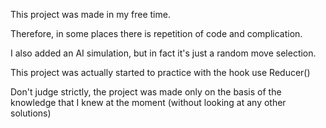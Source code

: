 This project was made in my free time.

Therefore, in some places there is repetition of code and complication.

I also added an AI simulation, but in fact it's just a random move selection.

This project was actually started to practice with the hook use Reducer()

Don't judge strictly, the project was made only on the basis of the knowledge that I knew at the moment (without looking at any other solutions)